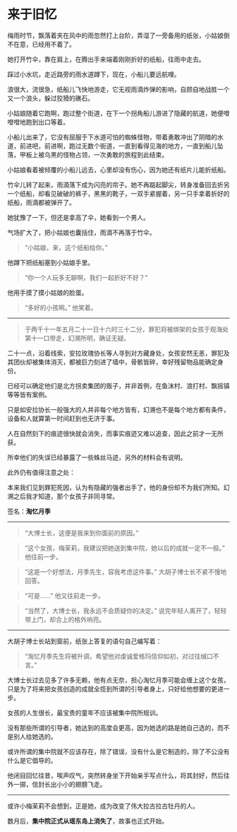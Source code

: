 # 来于旧忆

梅雨时节，飘落着夹在风中的雨忽然打上台阶，弄湿了一旁备用的纸张，小姑娘倒不在意，已经用不着了。

她打开竹伞，靠在肩上，在腾出手来端着刚刚折好的纸船，往雨中走去。

踩过小水坑，走近路旁的雨水道蹲下，现在，小船儿要远航哩。

浪很大，流很急，纸船儿飞快地游走，它无视雨滴炸弹的影响，自顾自地战胜一个又一个浪头，躲过狡猾的礁石。

小姑娘随着它跑啊，跑过整个街道，在下一个拐角船儿游进了隐藏的航道，她便噔噔噔地跑到出口等着。

小船儿出来了，它没有屈服于下水道可怕的蜘蛛怪物，带着勇敢冲出了阴暗的水道，前进吧，前进啊，跑过无数个街道，一直到看得见海的地方，一直到船儿坠落，甲板上被乌黑的怪物占领，一次勇敢的旅程到此结束。

小姑娘看着被倾覆的小船儿远去，心里却没有伤心，因为她还有纸片儿能折纸船。

竹伞儿转了起来，雨滴落下成为闪亮的帘子。她不再踮起脚尖，转身准备回去折另一个纸船，却看见破破的裤子，黑黑的靴子，一双手紧握着，另一只手拿着折好的纸船，雨滴都被弹开了。

她犹豫了一下，但还是拿高了伞，她看到一个男人。

气场扩大了，把小姑娘也囊括住，雨滴不再落于竹伞。

> “小姑娘，来，这个纸船给你。”

他蹲下把纸船塞到小姑娘手里。

> “你一个人玩多无聊啊，我们一起折好不好？”

他用手摸了摸小姑娘的脸蛋。

> “多好的小孩啊。” 他笑着。

---



> 于两千十一年五月二十一日十六时三十二分，罪犯将被绑架的女孩于观海处第十一口带走，幻溯所明，确证无疑。

二十一点，沿着线索，安拉玫瑰协长等人寻到对方藏身处，女孩安然无恙，罪犯及其团伙却被集体消灭，都被巨力刻进了墙中，骨骸皆碎，幸好残留物品能确定身份。

已经可以确定他们是北方拐卖集团的贩子，并非首例，在鱼沫村、浪打村、飘摇镇等等皆有案例。

只是如安拉协长一般强大的人并非每个地方皆有，幻溯也不是每个地方都有条件，设备和人就算第一时间赶到也无济于事。

人在自然刻下的痕迹很快就会消失，而事实痕迹又难以追查，因此之前才一无所获。

所幸他们的失误已经暴露了一些蛛丝马迹，另外的材料会有说明。

此外仍有值得注意之处：

本来我们见到罪犯死因，认为有隐藏的强者出手了，他的身份却不为我们所知。幻溯之后我才知道，那个女孩子非同寻常。

签名：**淘忆月季**

---



> “大博士长，这便是我来到你面前的原因。”

> “这个女孩，梅茉莉，我建议把她送到集中院，她以后的成就一定不一般。”
> 他往前一步。

> “这是一个好想法，月季先生，容我考虑这件事。”
> 大胡子博士长不紧不慢地回答。

> “可是……” 他又往前走一步。

> “当然了，大博士长，我永远不会质疑你的决定。”
> 说完年轻人离开了，轻轻带上门，却合上的格外响亮。

---



大胡子博士长站到窗前，纸张上答复的语句自己编写着：

> “淘忆月季先生将被升调，希望他对虔诚爱格玛信仰如初，对过往缄口不言。”

大博士长过去见多了许多无赖，他有点无奈，担心淘忆月季可能会缠上这个女孩，只是为了将来把女孩创造的成就全揽到所谓的引导者身上，只好给他想要的更进一步。

女孩的人生很长，最宝贵的童年不应该被集中院所规训。

没有那些所谓的引导者，她达到的高度会更高，因为她选的路是她自己选的，而不是别人给她选的。

或许所谓的集中院就不应该存在，除了错误，没有什么是它制造的，除了不公没有什么是它倡导的。

他闭目回忆往昔，唉声叹气，突然转身坐下开始亲手写点什么，将其封好，然后往外一掷，信封长出小小的翅膀飞走。

---


或许小梅茉莉不会想到，正是她，成为改变了伟大拉古拉古牡丹的人。

数月后，**集中院正式从瑶东岛上消失了**，故事也正式开始。

